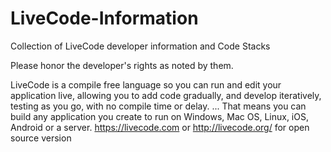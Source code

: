 # LiveCode-Information
Collection of LiveCode developer information and Code Stacks

Please honor the developer's rights as noted by them.


LiveCode is a compile free language so you can run and edit your application live, allowing you to add code gradually, and develop iteratively, testing as you go, with no compile time or delay. ... That means you can build any application you create to run on Windows, Mac OS, Linux, iOS, Android or a server. https://livecode.com or http://livecode.org/ for open source version

